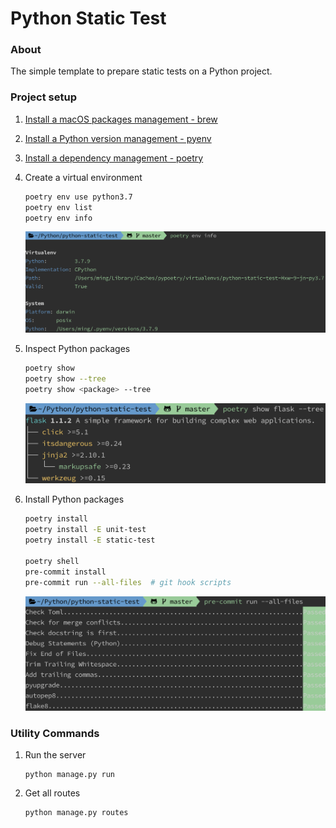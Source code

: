 # Python Static Test

### About

The simple template to prepare static tests on a Python project.


### Project setup

1. [Install a macOS packages management - brew](https://brew.sh/)

1. [Install a Python version management - pyenv](https://github.com/pyenv/pyenv)

1. [Install a dependency management - poetry]((https://python-poetry.org/docs/))

1. Create a virtual environment

   ```bash
   poetry env use python3.7
   poetry env list
   poetry env info
   ```

   ![Sample Image](images/sample-01.png)

1. Inspect Python packages

   ```bash
   poetry show
   poetry show --tree
   poetry show <package> --tree
   ```

   ![Sample Image](images/sample-02.png)

1. Install Python packages

   ```bash
   poetry install
   poetry install -E unit-test
   poetry install -E static-test

   poetry shell
   pre-commit install
   pre-commit run --all-files  # git hook scripts
   ```

   ![Sample Image](images/sample-03.png)


### Utility Commands

1. Run the server

    ```shell
    python manage.py run
    ```

1. Get all routes

    ```shell
    python manage.py routes
    ```
